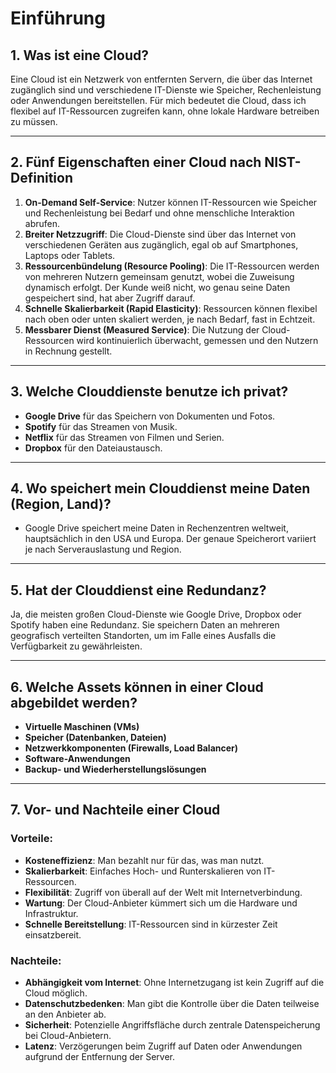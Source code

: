 # Einführung

## 1. Was ist eine Cloud?

Eine Cloud ist ein Netzwerk von entfernten Servern, die über das Internet zugänglich sind und verschiedene IT-Dienste wie Speicher, Rechenleistung oder Anwendungen bereitstellen. Für mich bedeutet die Cloud, dass ich flexibel auf IT-Ressourcen zugreifen kann, ohne lokale Hardware betreiben zu müssen.

---

## 2. Fünf Eigenschaften einer Cloud nach NIST-Definition

1. **On-Demand Self-Service**: Nutzer können IT-Ressourcen wie Speicher und Rechenleistung bei Bedarf und ohne menschliche Interaktion abrufen.
2. **Breiter Netzzugriff**: Die Cloud-Dienste sind über das Internet von verschiedenen Geräten aus zugänglich, egal ob auf Smartphones, Laptops oder Tablets.
3. **Ressourcenbündelung (Resource Pooling)**: Die IT-Ressourcen werden von mehreren Nutzern gemeinsam genutzt, wobei die Zuweisung dynamisch erfolgt. Der Kunde weiß nicht, wo genau seine Daten gespeichert sind, hat aber Zugriff darauf.
4. **Schnelle Skalierbarkeit (Rapid Elasticity)**: Ressourcen können flexibel nach oben oder unten skaliert werden, je nach Bedarf, fast in Echtzeit.
5. **Messbarer Dienst (Measured Service)**: Die Nutzung der Cloud-Ressourcen wird kontinuierlich überwacht, gemessen und den Nutzern in Rechnung gestellt.

---

## 3. Welche Clouddienste benutze ich privat?

- **Google Drive** für das Speichern von Dokumenten und Fotos.
- **Spotify** für das Streamen von Musik.
- **Netflix** für das Streamen von Filmen und Serien.
- **Dropbox** für den Dateiaustausch.

---

## 4. Wo speichert mein Clouddienst meine Daten (Region, Land)?

- Google Drive speichert meine Daten in Rechenzentren weltweit, hauptsächlich in den USA und Europa. Der genaue Speicherort variiert je nach Serverauslastung und Region.

---

## 5. Hat der Clouddienst eine Redundanz?

Ja, die meisten großen Cloud-Dienste wie Google Drive, Dropbox oder Spotify haben eine Redundanz. Sie speichern Daten an mehreren geografisch verteilten Standorten, um im Falle eines Ausfalls die Verfügbarkeit zu gewährleisten.

---

## 6. Welche Assets können in einer Cloud abgebildet werden?

- **Virtuelle Maschinen (VMs)**
- **Speicher (Datenbanken, Dateien)**
- **Netzwerkkomponenten (Firewalls, Load Balancer)**
- **Software-Anwendungen**
- **Backup- und Wiederherstellungslösungen**

---

## 7. Vor- und Nachteile einer Cloud

### Vorteile:

- **Kosteneffizienz**: Man bezahlt nur für das, was man nutzt.
- **Skalierbarkeit**: Einfaches Hoch- und Runterskalieren von IT-Ressourcen.
- **Flexibilität**: Zugriff von überall auf der Welt mit Internetverbindung.
- **Wartung**: Der Cloud-Anbieter kümmert sich um die Hardware und Infrastruktur.
- **Schnelle Bereitstellung**: IT-Ressourcen sind in kürzester Zeit einsatzbereit.

### Nachteile:

- **Abhängigkeit vom Internet**: Ohne Internetzugang ist kein Zugriff auf die Cloud möglich.
- **Datenschutzbedenken**: Man gibt die Kontrolle über die Daten teilweise an den Anbieter ab.
- **Sicherheit**: Potenzielle Angriffsfläche durch zentrale Datenspeicherung bei Cloud-Anbietern.
- **Latenz**: Verzögerungen beim Zugriff auf Daten oder Anwendungen aufgrund der Entfernung der Server.
